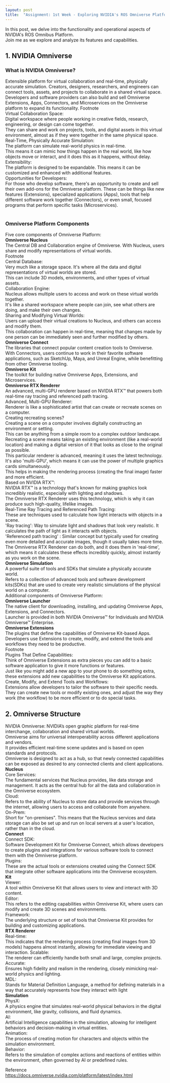 ```yaml
---
layout: post
title:  "Assignment: 1st Week - Exploring NVIDIA's ROS Omniverse Platform"
---
```

In this post, we delve into the functionality and operational aspects of NVIDIA's ROS Omnibus Platform.  <br/>
Join me as we explore and analyze its features and capabilities. <br/>
## 1. NVIDIA Omniverse 
### What is NVIDIA Omniverse? 
Extensible platform for virtual collaboration and real-time, physically accurate simulation. Creators, designers, researchers, and engineers can connect tools, assets, and projects to collaborate in a shared virtual space. Developers and software providers can also build and sell Omniverse Extensions, Apps, Connectors, and Microservices on the Omniverse platform to expand its functionality.
Footnote <br/>
Virtual Collaboration Space: <br/> 
Digital workspace where people working in creative fields, research, engineering, or design can come together. <br/>
They can share and work on projects, tools, and digital assets in this virtual environment, almost as if they were together in the same physical space. <br/>
Real-Time, Physically Accurate Simulation:  <br/>
The platform can simulate real-world physics in real-time.  <br/>
This means it can mimic how things happen in the real world, like how objects move or interact, and it does this as it happens, without delay. <br/>
Extensibility: <br/>
The platform is designed to be expandable. This means it can be customized and enhanced with additional features. <br/>
Opportunities for Developers:  <br/>
For those who develop software, there's an opportunity to create and sell their own add-ons for the Omniverse platform. 
These can be things like new features (Extensions), specialized applications (Apps), tools that help different software work together (Connectors), or even small, focused programs that perform specific tasks (Microservices). <br/>
<br/>
### Omniverse Platform Components 
Five core components of Omniverse Platform: <br/>
**Omniverse Nucleus** <br/>
The Central DB and Collaboration engine of Omniverse. With Nucleus, users share and modify representations of virtual worlds. <br/>
Footnote <br/>
Central Database: <br/>
Very much like a storage space. It's where all the data and digital representations of virtual worlds are stored. <br/>
This can include 3D models, environments, and other types of virtual assets. <br/>
Collaboration Engine: <br/>
Nucleus allows multiple users to access and work on these virtual worlds together.  <br/>
It's like a shared workspace where people can join, see what others are doing, and make their own changes. <br/>
Sharing and Modifying Virtual Worlds:  <br/>
Users can upload their virtual creations to Nucleus, and others can access and modify them.  <br/>
This collaboration can happen in real-time, meaning that changes made by one person can be immediately seen and further modified by others. <br/>
**Omniverse Connect** <br/>
The libraries that connect popular content creation tools to Omniverse. <br/> 
With Connectors, users continue to work in their favorite software applications, such as SketchUp, Maya, and Unreal Engine, while benefitting from other Omniverse tooling. <br/>
**Omniverse Kit** <br/>
The toolkit for building native Omniverse Apps, Extensions, and Microservices. <br/>
**Omniverse RTX Renderer** <br/>
An advanced, multi-GPU renderer based on NVIDIA RTX™ that powers both real-time ray tracing and referenced path tracing. <br/>
Advanced, Multi-GPU Renderer:  <br/>
Renderer is like a sophisticated artist that can create or recreate scenes on a computer. <br/>
Creating recreating scenes? <br/>
Creating a scene on a computer involves digitally constructing an environment or setting. <br/>
This can be anything from a simple room to a complex outdoor landscape. <br/>
Recreating a scene means taking an existing environment (like a real-world location) and making a digital version of it that looks as close to the original as possible. <br/>
This particular renderer is advanced, meaning it uses the latest technology.  <br/>
It's also 'multi-GPU', which means it can use the power of multiple graphics cards simultaneously. <br/>
This helps in making the rendering process (creating the final image) faster and more efficient. <br/>
Based on NVIDIA RTX™: <br/>
NVIDIA RTX™ is a technology that's known for making graphics look incredibly realistic, especially with lighting and shadows.  <br/>
The Omniverse RTX Renderer uses this technology, which is why it can produce such high-quality, lifelike images. <br/>
Real-Time Ray Tracing and Referenced Path Tracing: <br/>
These are techniques used to calculate how light interacts with objects in a scene.  <br/>
'Ray tracing': Way to simulate light and shadows that look very realistic. It calculates the path of light as it interacts with objects.  <br/>
'Referenced path tracing' : Similar concept but typically used for creating even more detailed and accurate images, though it usually takes more time.  <br/>
The Omniverse RTX Renderer can do both, and it does them in 'real-time', which means it calculates these effects incredibly quickly, almost instantly as you work on the scene. <br/>
**Omniverse Simulation** <br/>
A powerful suite of tools and SDKs that simulate a physically accurate world. <br/>
Refers to a collection of advanced tools and software development kits(SDKs) that are used to create very realistic simulations of the physical world on a computer.  <br/>
Additional components of Omniverse Platform: <br/>
**Omniverse Launcher** <br/>
The native client for downloading, installing, and updating Omniverse Apps, Extensions, and Connectors.  <br/>
Launcher is provided in both NVIDIA Omniverse™ for Individuals and NVIDIA Omniverse™ Enterprise. <br/>
**Omniverse Extensions** <br/>
The plugins that define the capabilities of Omniverse Kit-based Apps. <br/>
Developers use Extensions to create, modify, and extend the tools and workflows they need to be productive. <br/>
Footnote <br/>
Plugins That Define Capabilities: <br/>
Think of Omniverse Extensions as extra pieces you can add to a basic software application to give it more functions or features. <br/> 
Just like you might add a new app to your phone to do something extra, these extensions add new capabilities to the Omniverse Kit applications. <br/>
Create, Modify, and Extend Tools and Workflows:  <br/>
Extensions allow developers to tailor the software to their specific needs. <br/>
They can create new tools or modify existing ones, and adjust the way they work (the workflow) to be more efficient or to do special tasks. <br/>

## 2. Omniverse Structure <br/>
NVIDIA Omniverse: NVIDIA’s open graphic platform for real-time interchange, collaboration and shared virtual worlds.  <br/>
Omniverse aims for universal interoperability across different applications and vendors.  <br/>
It provides efficient real-time scene updates and is based on open standards and protocols.  <br/>
Omniverse is designed to act as a hub, so that newly connected capabilities can be exposed as desired to any connected clients and client applications. <br/>
**Nucleus** <br/>
Core Services: <br/>
The fundamental services that Nucleus provides, like data storage and management. It acts as the central hub for all the data and collaboration in the Omniverse ecosystem. <br/>
Cloud: <br/> 
Refers to the ability of Nucleus to store data and provide services through the internet, allowing users to access and collaborate from anywhere. <br/>
On-Prem: <br/>
Short for "on-premises". This means that the Nucleus services and data storage can also be set up and run on local servers at a user's location, rather than in the cloud. <br/>
**Connect** <br/>
Connect SDK: <br/> 
Software Development Kit for Omniverse Connect, which allows developers to create plugins and integrations for various software tools to connect them with the Omniverse platform. <br/>
Plugins: <br/>
These are the actual tools or extensions created using the Connect SDK that integrate other software applications into the Omniverse ecosystem. <br/>
**Kit** <br/>
Viewer: <br/>
A tool within Omniverse Kit that allows users to view and interact with 3D content. <br/>
Editor: <br/>
This refers to the editing capabilities within Omniverse Kit, where users can modify and create 3D scenes and environments. <br/>
Framework:  <br/>
The underlying structure or set of tools that Omniverse Kit provides for building and customizing applications. <br/>
**RTX Renderer** <br/>
Real-time: <br/> 
This indicates that the rendering process (creating final images from 3D models) happens almost instantly, allowing for immediate viewing and interaction.
Scalable: <br/>
The renderer can efficiently handle both small and large, complex projects. <br/>
Accurate: <br/>
Ensures high fidelity and realism in the rendering, closely mimicking real-world physics and lighting. <br/>
MDL: <br/>
Stands for Material Definition Language, a method for defining materials in a way that accurately represents how they interact with light<br/>
**Simulation** <br/>
PhysX: <br/>
A physics engine that simulates real-world physical behaviors in the digital environment, like gravity, collisions, and fluid dynamics. <br/>
AI:  <br/>
Artificial Intelligence capabilities in the simulation, allowing for intelligent behaviors and decision-making in virtual entities. <br/>
Animation: <br/>
The process of creating motion for characters and objects within the simulation environment. <br/>
Behavior:  <br/>
Refers to the simulation of complex actions and reactions of entities within the environment, often governed by AI or predefined rules. <br/>


Reference <br/>
https://docs.omniverse.nvidia.com/platform/latest/index.html   <br/>
